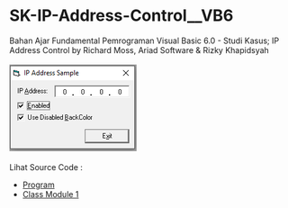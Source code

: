 # SK-IP-Address-Control__VB6
Bahan Ajar Fundamental Pemrograman Visual Basic 6.0 - Studi Kasus; IP Address Control by Richard Moss, Ariad Software & Rizky Khapidsyah<br><br>
<img src="https://github.com/RizkyKhapidsyah/SK-IP-Address-Control__VB6/blob/main/result/001.PNG"><br><br>
Lihat Source Code : <br>
- <a href="https://github.com/RizkyKhapidsyah/SK-IP-Address-Control__VB6/blob/main/IPTest.vbp">Program</a><br>
- <a href="https://github.com/RizkyKhapidsyah/SK-IP-Address-Control__VB6/blob/main/AriadIPAddress.ctl">Class Module 1</a>
